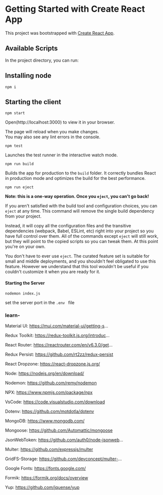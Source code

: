 # Getting Started with Create React App

This project was bootstrapped with [Create React App](https://github.com/facebook/create-react-app).

## Available Scripts

In the project directory, you can run:

## Installing node

```
npm i
```

## Starting the client
 
 ```
 npm start
```


Open(http://localhost:3000) to view it in your browser.

The page will reload when you make changes.\
You may also see any lint errors in the console.

 ```
 npm test
```

Launches the test runner in the interactive watch mode.


 ```
 npm run build
```

Builds the app for production to the `build` folder.
It correctly bundles React in production mode and optimizes the build for the best performance.


 ```
 npm run eject
```

**Note: this is a one-way operation. Once you `eject`, you can't go back!**

If you aren't satisfied with the build tool and configuration choices, you can `eject` at any time. This command will remove the single build dependency from your project.

Instead, it will copy all the configuration files and the transitive dependencies (webpack, Babel, ESLint, etc) right into your project so you have full control over them. All of the commands except `eject` will still work, but they will point to the copied scripts so you can tweak them. At this point you're on your own.

You don't have to ever use `eject`. The curated feature set is suitable for small and middle deployments, and you shouldn't feel obligated to use this feature. However we understand that this tool wouldn't be useful if you couldn't customize it when you are ready for it.


#### Starting the Server

```
nodemon index.js
```

set the server port in the `.env ` file

### learn- 
Material UI: https://mui.com/material-ui/getting-s... 

Redux Toolkit: https://redux-toolkit.js.org/introduc...

React Router: https://reactrouter.com/en/v6.3.0/get...

Redux Persist: https://github.com/rt2zz/redux-persist

React Dropzone: https://react-dropzone.js.org/

Node: https://nodejs.org/en/download/

Nodemon: https://github.com/remy/nodemon

NPX: https://www.npmjs.com/package/npx

VsCode: https://code.visualstudio.com/download

Dotenv: https://github.com/motdotla/dotenv

MongoDB: https://www.mongodb.com/

Mongoose: https://github.com/Automattic/mongoose

JsonWebToken: https://github.com/auth0/node-jsonweb...

Multer: https://github.com/expressjs/multer

GridFS-Storage: https://github.com/devconcept/multer-...

Google Fonts: https://fonts.google.com/

Formik: https://formik.org/docs/overview

Yup: https://github.com/jquense/yup
